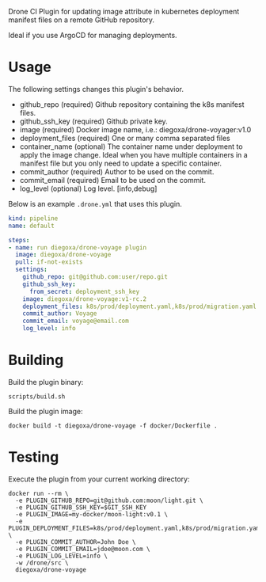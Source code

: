 Drone CI Plugin for updating image attribute in kubernetes deployment manifest files on a remote GitHub repository.

Ideal if you use ArgoCD for managing deployments.

# Usage

The following settings changes this plugin's behavior.

* github_repo (required) Github repository containing the k8s manifest files.
* github_ssh_key (required) Github private key.
* image (required) Docker image name, i.e.: diegoxa/drone-voyager:v1.0
* deployment_files (required) One or many comma separated files
* container_name (optional) The container name under deployment to apply the image change. Ideal when you have multiple containers in a manifest file but you only need to update a specific container.
* commit_author (required) Author to be used on the commit.
* commit_email (required) Email to be used on the commit.
* log_level (optional) Log level. [info,debug]

Below is an example `.drone.yml` that uses this plugin.

```yaml
kind: pipeline
name: default

steps:
- name: run diegoxa/drone-voyage plugin
  image: diegoxa/drone-voyage
  pull: if-not-exists
  settings:
    github_repo: git@github.com:user/repo.git
    github_ssh_key:
      from_secret: deployment_ssh_key
    image: diegoxa/drone-voyage:v1-rc.2
    deployment_files: k8s/prod/deployment.yaml,k8s/prod/migration.yaml
    commit_author: Voyage
    commit_email: voyage@email.com
    log_level: info
```

# Building

Build the plugin binary:

```text
scripts/build.sh
```

Build the plugin image:

```text
docker build -t diegoxa/drone-voyage -f docker/Dockerfile .
```

# Testing

Execute the plugin from your current working directory:

```text
docker run --rm \
  -e PLUGIN_GITHUB_REPO=git@github.com:moon/light.git \
  -e PLUGIN_GITHUB_SSH_KEY=$GIT_SSH_KEY 
  -e PLUGIN_IMAGE=my-docker/moon-light:v0.1 \
  -e PLUGIN_DEPLOYMENT_FILES=k8s/prod/deployment.yaml,k8s/prod/migration.yaml \
  -e PLUGIN_COMMIT_AUTHOR=John Doe \
  -e PLUGIN_COMMIT_EMAIL=jdoe@moon.com \
  -e PLUGIN_LOG_LEVEL=info \
  -w /drone/src \
  diegoxa/drone-voyage
```
